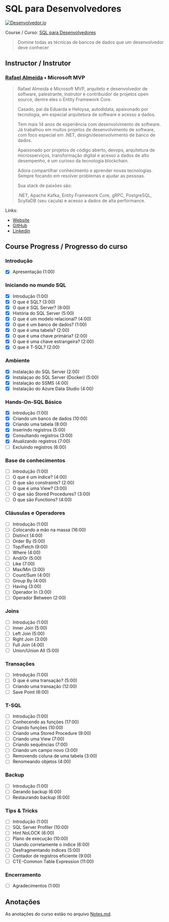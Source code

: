 <!-- markdownlint-disable MD026 -->
# SQL para Desenvolvedores

[![Desenvolvedor.io](https://desenvolvedor.io/images/home.png)](https://desenvolvedor.io)

Course / Curso: [SQL para Desenvolvedores](https://desenvolvedor.io/curso-online-sql-para-desenvolvedores)

> Domine todas as técnicas de bancos de dados que um desenvolvedor deve conhecer

## Instructor / Instrutor

### [Rafael Almeida](https://desenvolvedor.io/instrutor/rafael-almeida) • Microsoft MVP

> Rafael Almeida é Microsoft MVP, arquiteto e desenvolvedor de software, palestrante, instrutor e contribuidor de projetos open source, dentre eles o Entity Framework Core.
>
> Casado, pai da Eduarda e Heloysa, autodidata, apaixonado por tecnologia, em especial arquitetura de software e acesso a dados.
>
> Tem mais 14 anos de experiência com desenvolvimento de software. Já trabalhou em muitos projetos de desenvolvimento de software, com foco especial em .NET, design/desenvolvimento de banco de dados.
>
> Apaixonado por projetos de código aberto, devops, arquitetura de microsserviços, transformação digital e acesso a dados de alto desempenho, é um curioso da tecnologia blockchain.
>
> Adora compartilhar conhecimento e aprender novas tecnologias. Sempre focando em resolver problemas e ajudar as pessoas.
>
> Sua stack de paixões são:
>
> .NET, Apache Kafka, Entity Framework Core, gRPC, PostgreSQL, ScyllaDB (seu caçula) e acesso a dados de alta performance.

Links:

- [Website](https://www.ralms.net/)
- [GitHub](https://github.com/ralmsdeveloper/)
- [Linkedin](https://www.linkedin.com/in/ralmsdeveloper/)

<!-- ## Certificado

[![certificado udemy](images/10afe11fe5b7860c4cd9910c73bb0c18bd86b32a1caa9d01980eba815a0d3ecf.png)](https://desenvolvedor.io/certificado/beb797f4-0412-4eb8-ba2d-521fa0d20d4a)
-->

## Course Progress / Progresso do curso

### Introdução

- [x] Apresentação (1:00)

### Iniciando no mundo SQL

- [x] Introdução (1:00)
- [x] O que é SQL? (3:00)
- [x] O que é SQL Server? (8:00)
- [x] História do SQL Server (5:00)
- [x] O que é um modelo relacional? (4:00)
- [x] O que é um banco de dados? (1:00)
- [x] O que é uma tabela? (2:00)
- [x] O que é uma chave primária? (2:00)
- [x] O que é uma chave estrangeira? (2:00)
- [x] O que é T-SQL? (2:00)

### Ambiente

- [x] Instalação do SQL Server (2:00)
- [x] Instalaçao do SQL Server (Docker) (5:00)
- [x] Instalação do SSMS (4:00)
- [x] Instalação do Azure Data Studio (4:00)

### Hands-On-SQL Básico

- [x] Introdução (1:00)
- [x] Criando um banco de dados (10:00)
- [x] Criando uma tabela (8:00)
- [x] Inserindo registros (5:00)
- [x] Consultando registros (3:00)
- [x] Atualizando registros (7:00)
- [ ] Excluindo registros (6:00)

### Base de conhecimentos

- [ ] Introdução (1:00)
- [ ] O que é um índice? (4:00)
- [ ] O que são constraints? (2:00)
- [ ] O que é uma View? (3:00)
- [ ] O que são Stored Procedures? (3:00)
- [ ] O que são Functions? (4:00)

### Cláusulas e Operadores

- [ ] Introdução (1:00)
- [ ] Colocando a mão na massa (16:00)
- [ ] Distinct (4:00)
- [ ] Order By (5:00)
- [ ] Top/Fetch (9:00)
- [ ] Where (4:00)
- [ ] And/Or (5:00)
- [ ] Like (7:00)
- [ ] Max/Min (3:00)
- [ ] Count/Sum (4:00)
- [ ] Group By (4:00)
- [ ] Having (3:00)
- [ ] Operador In (3:00)
- [ ] Operador Between (2:00)

### Joins

- [ ] Introdução (1:00)
- [ ] Inner Join (5:00)
- [ ] Left Join (5:00)
- [ ] Right Join (3:00)
- [ ] Full Join (4:00)
- [ ] Union/Union All (5:00)

### Transações

- [ ] Introdução (1:00)
- [ ] O que é uma transação? (5:00)
- [ ] Criando uma transação (12:00)
- [ ] Save Point (6:00)

### T-SQL

- [ ] Introdução (1:00)
- [ ] Conhecendo as funções (17:00)
- [ ] Criando funções (10:00)
- [ ] Criando uma Stored Procedure (9:00)
- [ ] Criando uma View (7:00)
- [ ] Criando sequências (7:00)
- [ ] Criando um campo novo (3:00)
- [ ] Removendo coluna de uma tabela (3:00)
- [ ] Renomeando objetos (4:00)

### Backup

- [ ] Introdução (1:00)
- [ ] Gerando backup (6:00)
- [ ] Restaurando backup (6:00)

### Tips & Tricks

- [ ] Introdução (1:00)
- [ ] SQL Server Profiler (10:00)
- [ ] Hint NoLOCK (6:00)
- [ ] Plano de execução (10:00)
- [ ] Usando corretamente o índice (6:00)
- [ ] Desfragmentando índices (5:00)
- [ ] Contador de registros eficiente (9:00)
- [ ] CTE-Common Table Expression (11:00)

### Encerramento

- [ ] Agradecimentos (1:00)

## Anotações

As anotações do curso estão no arquivo [Notes.md](Notes.md).
